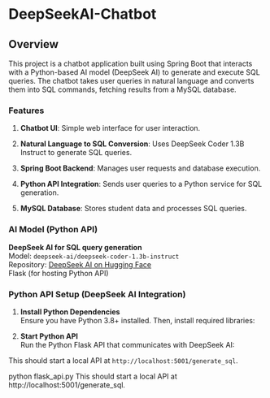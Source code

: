 # DeepSeekAI-Chatbot
## Overview
This project is a chatbot application built using Spring Boot that interacts with a Python-based AI model (DeepSeek AI) to generate and execute SQL queries. The chatbot takes user queries in natural language and converts them into SQL commands, fetching results from a MySQL database.

### Features

1. **Chatbot UI**: Simple web interface for user interaction.

2. **Natural Language to SQL Conversion**: Uses DeepSeek Coder 1.3B Instruct to generate SQL queries.

3. **Spring Boot Backend**: Manages user requests and database execution.

4. **Python API Integration**: Sends user queries to a Python service for SQL generation.

5. **MySQL Database**: Stores student data and processes SQL queries.


### AI Model (Python API)

**DeepSeek AI for SQL query generation**  
Model: `deepseek-ai/deepseek-coder-1.3b-instruct`  
Repository: [DeepSeek AI on Hugging Face](https://huggingface.co/deepseek-ai)  
Flask (for hosting Python API)

### Python API Setup (DeepSeek AI Integration)

1. **Install Python Dependencies**  
Ensure you have Python 3.8+ installed. Then, install required libraries:  

2. **Start Python API**  
Run the Python Flask API that communicates with DeepSeek AI:  

This should start a local API at `http://localhost:5001/generate_sql`.

python flask_api.py
This should start a local API at http://localhost:5001/generate_sql.
